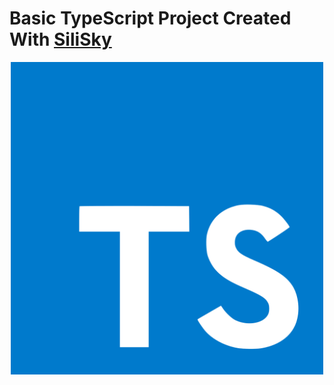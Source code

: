 # Basic TypeScript Project Created With [SiliSky](https://www.silisky.com/)
<div align='center'>
<img src="./readmeAssets/typescript.png" width='500px'>
</div>
